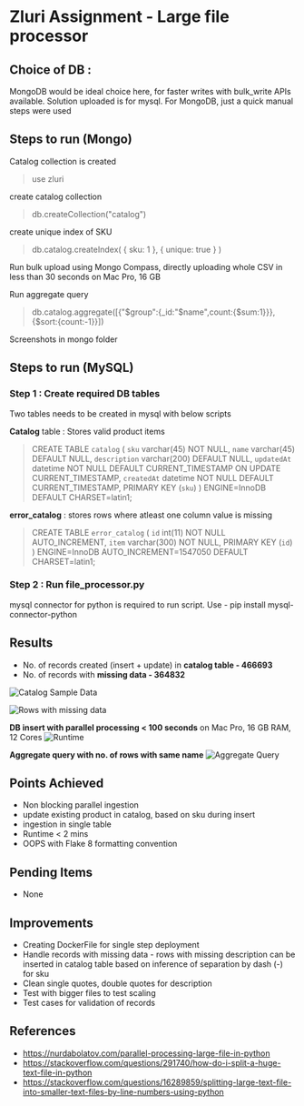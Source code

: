 # Zluri Assignment - Large file processor

## Choice of DB :
MongoDB would be ideal choice here, for faster writes with bulk_write APIs available. Solution uploaded is for mysql.
For MongoDB, just a quick manual steps were used

## Steps to run (Mongo)

Catalog collection is created
> use zluri

create catalog collection
> db.createCollection("catalog")

create unique index of SKU
> db.catalog.createIndex( { sku: 1 }, { unique: true } )

Run bulk upload using Mongo Compass, directly uploading whole CSV in less than 30 seconds on Mac Pro, 16 GB

Run aggregate query
> db.catalog.aggregate([{"$group":{_id:"$name",count:{$sum:1}}},{$sort:{count:-1}}])

Screenshots in mongo folder


## Steps to run (MySQL)

### Step 1 : Create required DB tables
Two tables needs to be created in mysql with below scripts

**Catalog** table : Stores valid product items 
> CREATE TABLE `catalog` (
  `sku` varchar(45) NOT NULL,
  `name` varchar(45) DEFAULT NULL,
  `description` varchar(200) DEFAULT NULL,
  `updatedAt` datetime NOT NULL DEFAULT CURRENT_TIMESTAMP ON UPDATE CURRENT_TIMESTAMP,
  `createdAt` datetime NOT NULL DEFAULT CURRENT_TIMESTAMP,
  PRIMARY KEY (`sku`)
) ENGINE=InnoDB DEFAULT CHARSET=latin1;

**error_catalog** : stores rows where atleast one column value is missing

>CREATE TABLE `error_catalog` (
  `id` int(11) NOT NULL AUTO_INCREMENT,
  `item` varchar(300) NOT NULL,
  PRIMARY KEY (`id`)
) ENGINE=InnoDB AUTO_INCREMENT=1547050 DEFAULT CHARSET=latin1;

### Step 2 : Run file_processor.py
mysql connector for python is required to run script. Use - pip install mysql-connector-python

## Results
- No. of records created (insert + update) in **catalog table - 466693**
- No. of records with **missing data - 364832**

![Catalog Sample Data](https://github.com/anmolmore/zluri_data_engineer/blob/main/results/catalog_sample.png)

![Rows with missing data](https://github.com/anmolmore/zluri_data_engineer/blob/main/results/catalog_with_missing_data.png)

**DB insert with parallel processing < 100 seconds** on Mac Pro, 16 GB RAM, 12 Cores
![Runtime](https://github.com/anmolmore/zluri_data_engineer/blob/main/results/runtime.png)


**Aggregate query with no. of rows with same name**
![Aggregate Query](https://github.com/anmolmore/zluri_data_engineer/blob/main/results/count_by_name.png)

## Points Achieved
- Non blocking parallel ingestion
- update existing product in catalog, based on sku during insert
- ingestion in single table
- Runtime < 2 mins
- OOPS with Flake 8 formatting convention

## Pending Items
- None

## Improvements
- Creating DockerFile for single step deployment
- Handle records with missing data - rows with missing description can be inserted in catalog table based on inference of separation by dash (-) for sku
- Clean single quotes, double quotes for description
- Test with bigger files to test scaling
- Test cases for validation of records

## References 
- https://nurdabolatov.com/parallel-processing-large-file-in-python
- https://stackoverflow.com/questions/291740/how-do-i-split-a-huge-text-file-in-python
- https://stackoverflow.com/questions/16289859/splitting-large-text-file-into-smaller-text-files-by-line-numbers-using-python
